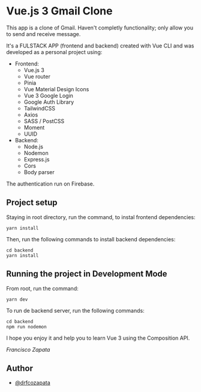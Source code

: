 
# Vue.js 3 Gmail Clone

This app is a clone of Gmail. Haven't completly functionality; only allow you to send and receive message.

It's a FULSTACK APP (frontend and backend) created with Vue CLI and was developed as a personal project using:
- Frontend:
    - Vue.js 3
    - Vue router
    - Pinia
    - Vue Material Design Icons
    - Vue 3 Google Login
    - Google Auth Library
    - TailwindCSS
    - Axios
    - SASS / PostCSS
    - Moment
    - UUID
- Backend:
    - Node.js
    - Nodemon
    - Express.js
    - Cors
    - Body parser

The authentication run on Firebase.

## Project setup

Staying in root directory, run the command, to instal frontend dependencies:
```
yarn install
```
Then, run the following commands to install backend dependencies:
```
cd backend
yarn install
```

## Running the project in Development Mode

From root, run the command:
```
yarn dev
```
To run de backend server, run the following commands:
```
cd backend
npm run nodemon
```

I hope you enjoy it and help you to learn Vue 3 using the Composition API.

_Francisco Zapata_


## Author

- [@drfcozapata](https://www.github.com/drfcozapata)


